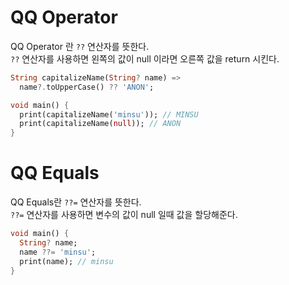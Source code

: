 # QQ Operator
QQ Operator 란 `??` 연산자를 뜻한다.  
`??` 연산자를 사용하면 왼쪽의 값이 null 이라면 오른쪽 값을 return 시킨다.

```dart
String capitalizeName(String? name) =>
  name?.toUpperCase() ?? 'ANON';

void main() {
  print(capitalizeName('minsu')); // MINSU
  print(capitalizeName(null)); // ANON
}
```

# QQ Equals
QQ Equals란 `??=` 연산자를 뜻한다.  
`??=` 연산자를 사용하면 변수의 값이 null 일때 값을 할당해준다.

```dart
void main() {
  String? name;
  name ??= 'minsu';
  print(name); // minsu
}
```
